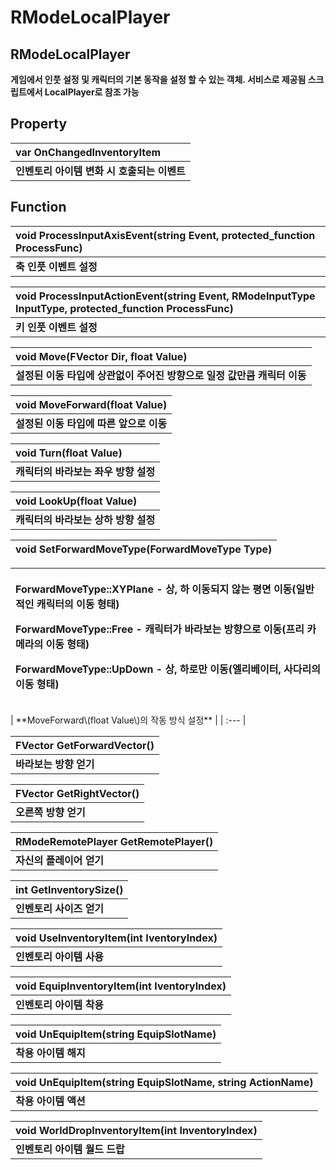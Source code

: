 # RModeLocalPlayer

## **RModeLocalPlayer**

**게임에서 인풋 설정 및 캐릭터의 기본 동작을 설정 할 수 있는 객체. 서비스로 제공됨 스크립트에서 LocalPlayer로 참조 가능**

 

## **Property**

| **var OnChangedInventoryItem** |
| :--- |
| **인벤토리 아이템 변화 시 호출되는 이벤트** |
 

## **Function**

| **void ProcessInputAxisEvent\(string Event, protected\_function ProcessFunc\)** |
| :--- |
| **축 인풋 이벤트 설정** |

| **void ProcessInputActionEvent\(string Event, RModeInputType InputType, protected\_function ProcessFunc\)** |
| :--- |
| **키 인풋 이벤트 설정** |

| **void Move\(FVector Dir, float Value\)** |
| :--- |
| **설정된 이동 타입에 상관없이 주어진 방향으로 일정 값만큼 캐릭터 이동** |

| **void MoveForward\(float Value\)** |
| :--- |
| **설정된 이동 타입에 따른 앞으로 이동** |

| **void Turn\(float Value\)** |
| :--- |
| **캐릭터의 바라보는 좌우 방향 설정** |

| **void LookUp\(float Value\)** |
| :--- |
| **캐릭터의 바라보는 상하 방향 설정** |

| **void SetForwardMoveType\(ForwardMoveType Type\)** |
| :--- |


<table>
  <thead>
    <tr>
      <th style="text-align:left">
        <p><b>ForwardMoveType::XYPlane - &#xC0C1;, &#xD558; &#xC774;&#xB3D9;&#xB418;&#xC9C0; &#xC54A;&#xB294; &#xD3C9;&#xBA74; &#xC774;&#xB3D9;(&#xC77C;&#xBC18; &#xC801;&#xC778; &#xCE90;&#xB9AD;&#xD130;&#xC758; &#xC774;&#xB3D9; &#xD615;&#xD0DC;)</b>
        </p>
        <p><b>ForwardMoveType::Free - &#xCE90;&#xB9AD;&#xD130;&#xAC00; &#xBC14;&#xB77C;&#xBCF4;&#xB294; &#xBC29;&#xD5A5;&#xC73C;&#xB85C; &#xC774;&#xB3D9;(&#xD504;&#xB9AC; &#xCE74;&#xBA54;&#xB77C;&#xC758; &#xC774;&#xB3D9; &#xD615;&#xD0DC;)</b>
        </p>
        <p><b>ForwardMoveType::UpDown - &#xC0C1;, &#xD558;&#xB85C;&#xB9CC; &#xC774;&#xB3D9;(&#xC5D8;&#xB9AC;&#xBCA0;&#xC774;&#xD130;, &#xC0AC;&#xB2E4;&#xB9AC;&#xC758; &#xC774;&#xB3D9; &#xD615;&#xD0DC;)</b>
        </p>
      </th>
    </tr>
  </thead>
  <tbody></tbody>
</table>| **MoveForward\(float Value\)의 작동 방식 설정** |
| :--- |


| **FVector GetForwardVector\(\)** |
| :--- |
| **바라보는 방향 얻기** |

| **FVector GetRightVector\(\)** |
| :--- |
| **오른쪽 방향 얻기** |

| **RModeRemotePlayer GetRemotePlayer\(\)** |
| :--- |
| **자신의 플레이어 얻기** |

| **int GetInventorySize\(\)** |
| :--- |
| **인벤토리 사이즈 얻기** |

| **void UseInventoryItem\(int IventoryIndex\)** |
| :--- |
| **인벤토리 아이템 사용** |

| **void EquipInventoryItem\(int IventoryIndex\)** |
| :--- |
| **인벤토리 아이템 착용** |

| **void UnEquipItem\(string EquipSlotName\)** |
| :--- |
| **착용 아이템 해지** |

| **void UnEquipItem\(string EquipSlotName, string ActionName\)** |
| :--- |
| **착용 아이템 액션** |

| **void WorldDropInventoryItem\(int InventoryIndex\)** |
| :--- |
| **인벤토리 아이템 월드 드랍** |

